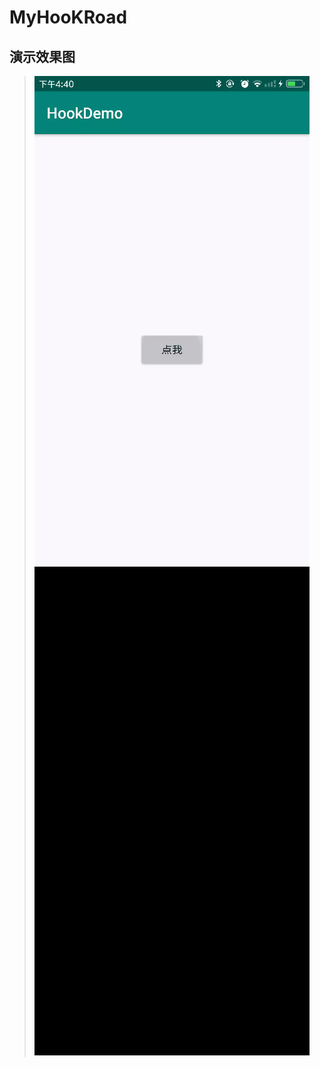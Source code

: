 # MyHooKRoad
## 演示效果图 
   >![](https://github.com/lqfGaara/MyHooKRoad/blob/master/nohook.gif)
   >![](https://github.com/lqfGaara/MyHooKRoad/blob/master/hook.gif)
